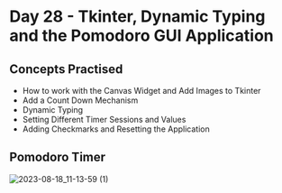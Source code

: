 # Day 28 - Tkinter, Dynamic Typing and the Pomodoro GUI Application
## Concepts Practised
- How to work with the Canvas Widget and Add Images to Tkinter
- Add a Count Down Mechanism
- Dynamic Typing
- Setting Different Timer Sessions and Values
- Adding Checkmarks and Resetting the Application
## Pomodoro Timer
![2023-08-18_11-13-59 (1)](https://github.com/v-vlasenko/100-days-of-code-python/assets/22979648/4486d031-a240-438c-ad21-aacfd8af81f3)
